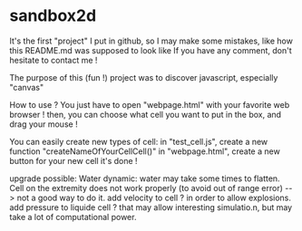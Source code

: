 # sandbox2d
It's the first "project" I put in github, so I may make some mistakes, like how this README.md was supposed to look like
If you have any comment, don't hesitate to contact me !

The purpose of this (fun !) project was to discover javascript, especially "canvas"

How to use ?
You just have to open "webpage.html" with your favorite web browser !
then, you can choose what cell you want to put in the box, and drag your mouse !


You can easily create new types of cell:
in "test_cell.js", create a new function "createNameOfYourCellCell()"
in "webpage.html", create a new button for your new cell
it's done !

upgrade possible:
Water dynamic: water may take some times to flatten.
Cell on the extremity does not work properly (to avoid out of range error) --> not a good way to do it.
add velocity to cell ? in order to allow explosions.
add pressure to liquide cell ? that may allow interesting simulatio.n, but may take a lot of computational power.
